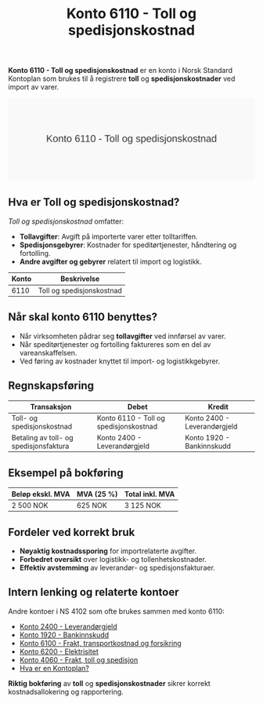 ﻿---
title: "Konto 6110 - Toll og spedisjonskostnad"
seoTitle: "Konto 6110 | Toll og spedisjonskostnad | Kontoplan"
description: "Konto 6110 i kontoplanen brukes til å bokføre toll og spedisjonskostnader ved import av varer. Lær når kontoen brukes, typiske føringer og praktiske eksempler."
summary: "Kort guide til konto 6110: toll og spedisjonskostnader ved import – regler og føring."
---

**Konto 6110 - Toll og spedisjonskostnad** er en konto i Norsk Standard Kontoplan som brukes til å registrere **toll** og **spedisjonskostnader** ved import av varer.

![Illustrasjon av konto 6110 Toll og spedisjonskostnad](6110-toll-og-spedisjonskostnad-image.svg)

## Hva er Toll og spedisjonskostnad?

*Toll og spedisjonskostnad* omfatter:

* **Tollavgifter**: Avgift på importerte varer etter tolltariffen.
* **Spedisjonsgebyrer**: Kostnader for speditørtjenester, håndtering og fortolling.
* **Andre avgifter og gebyrer** relatert til import og logistikk.

| Konto | Beskrivelse               |
|-------|---------------------------|
| 6110  | Toll og spedisjonskostnad |

## Når skal konto 6110 benyttes?

* Når virksomheten pådrar seg **tollavgifter** ved innførsel av varer.
* Når speditørtjenester og fortolling faktureres som en del av vareanskaffelsen.
* Ved føring av kostnader knyttet til import- og logistikkgebyrer.

## Regnskapsføring

| Transaksjon                            | Debet                                          | Kredit                       |
|----------------------------------------|------------------------------------------------|------------------------------|
| Toll- og spedisjonskostnad             | Konto 6110 - Toll og spedisjonskostnad         | Konto 2400 - Leverandørgjeld |
| Betaling av toll- og spedisjonsfaktura | Konto 2400 - Leverandørgjeld                   | Konto 1920 - Bankinnskudd    |

## Eksempel på bokføring

| Beløp ekskl. MVA | MVA (25 %) | Total inkl. MVA |
|------------------|------------|-----------------|
| 2 500 NOK        | 625 NOK    | 3 125 NOK       |

## Fordeler ved korrekt bruk

* **Nøyaktig kostnadssporing** for importrelaterte avgifter.
* **Forbedret oversikt** over logistikk- og tollenhetskostnader.
* **Effektiv avstemming** av leverandør- og spedisjonsfakturaer.

## Intern lenking og relaterte kontoer

Andre kontoer i NS 4102 som ofte brukes sammen med konto 6110:

* [Konto 2400 - Leverandørgjeld](/blogs/kontoplan/2400-leverandorgjeld "Konto 2400 - Leverandørgjeld")
* [Konto 1920 - Bankinnskudd](/blogs/kontoplan/1920-bankinnskudd "Konto 1920 - Bankinnskudd")
* [Konto 6100 - Frakt, transportkostnad og forsikring](/blogs/kontoplan/6100-frakt-transportkostnad-og-forsikring "Konto 6100 - Frakt, transportkostnad og forsikring")
* [Konto 6200 - Elektrisitet](/blogs/kontoplan/6200-elektrisitet "Konto 6200 - Elektrisitet")
* [Konto 4060 - Frakt, toll og spedisjon](/blogs/kontoplan/4060-frakt-toll-og-spedisjon "Konto 4060 - Frakt, toll og spedisjon")
* [Hva er en Kontoplan?](/blogs/regnskap/hva-er-kontoplan "Hva er en Kontoplan? Komplett Guide til Kontoplaner i Norsk Regnskap")

**Riktig bokføring** av **toll** og **spedisjonskostnader** sikrer korrekt kostnadsallokering og rapportering.







